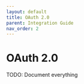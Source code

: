 ```yaml
---
layout: default
title: OAuth 2.0
parent: Integration Guide
nav_order: 2
---
```


# OAuth 2.0

TODO: Document everything
